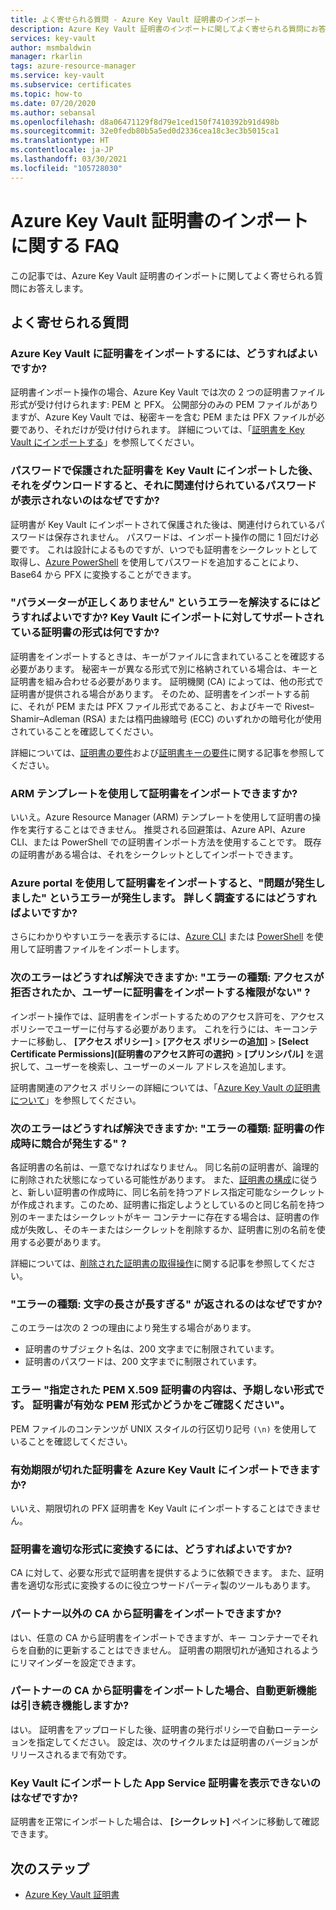 ```yaml
---
title: よく寄せられる質問 - Azure Key Vault 証明書のインポート
description: Azure Key Vault 証明書のインポートに関してよく寄せられる質問にお答えします。
services: key-vault
author: msmbaldwin
manager: rkarlin
tags: azure-resource-manager
ms.service: key-vault
ms.subservice: certificates
ms.topic: how-to
ms.date: 07/20/2020
ms.author: sebansal
ms.openlocfilehash: d8a06471129f8d79e1ced150f7410392b91d498b
ms.sourcegitcommit: 32e0fedb80b5a5ed0d2336cea18c3ec3b5015ca1
ms.translationtype: HT
ms.contentlocale: ja-JP
ms.lasthandoff: 03/30/2021
ms.locfileid: "105728030"
---
```

# <a name="importing-azure-key-vault-certificates-faq"></a>Azure Key Vault 証明書のインポートに関する FAQ

この記事では、Azure Key Vault 証明書のインポートに関してよく寄せられる質問にお答えします。

## <a name="frequently-asked-questions"></a>よく寄せられる質問

### <a name="how-can-i-import-a-certificate-in-azure-key-vault"></a>Azure Key Vault に証明書をインポートするには、どうすればよいですか?

証明書インポート操作の場合、Azure Key Vault では次の 2 つの証明書ファイル形式が受け付けられます: PEM と PFX。 公開部分のみの PEM ファイルがありますが、Azure Key Vault では、秘密キーを含む PEM または PFX ファイルが必要であり、それだけが受け付けられます。 詳細については、「[証明書を Key Vault にインポートする](./tutorial-import-certificate.md#import-a-certificate-to-key-vault)」を参照してください。

### <a name="after-i-import-a-password-protected-certificate-to-key-vault-and-then-download-it-why-cant-i-see-the-password-thats-associated-with-it"></a>パスワードで保護された証明書を Key Vault にインポートした後、それをダウンロードすると、それに関連付けられているパスワードが表示されないのはなぜですか?
     
証明書が Key Vault にインポートされて保護された後は、関連付けられているパスワードは保存されません。 パスワードは、インポート操作の間に 1 回だけ必要です。 これは設計によるものですが、いつでも証明書をシークレットとして取得し、[Azure PowerShell](https://social.technet.microsoft.com/wiki/contents/articles/37431.exporting-azure-app-service-certificates.aspx) を使用してパスワードを追加することにより、Base64 から PFX に変換することができます。

### <a name="how-can-i-resolve-a-bad-parameter-error-what-are-the-supported-certificate-formats-for-importing-to-key-vault"></a>"パラメーターが正しくありません" というエラーを解決するにはどうすればよいですか? Key Vault にインポートに対してサポートされている証明書の形式は何ですか?

証明書をインポートするときは、キーがファイルに含まれていることを確認する必要があります。 秘密キーが異なる形式で別に格納されている場合は、キーと証明書を組み合わせる必要があります。 証明機関 (CA) によっては、他の形式で証明書が提供される場合があります。 そのため、証明書をインポートする前に、それが PEM または PFX ファイル形式であること、およびキーで Rivest–Shamir–Adleman (RSA) または楕円曲線暗号 (ECC) のいずれかの暗号化が使用されていることを確認してください。 

詳細については、[証明書の要件](./certificate-scenarios.md#formats-of-import-we-support)および[証明書キーの要件](../keys/about-keys.md)に関する記事を参照してください。

###  <a name="can-i-import-a-certificate-by-using-an-arm-template"></a>ARM テンプレートを使用して証明書をインポートできますか?

いいえ。Azure Resource Manager (ARM) テンプレートを使用して証明書の操作を実行することはできません。 推奨される回避策は、Azure API、Azure CLI、または PowerShell での証明書インポート方法を使用することです。 既存の証明書がある場合は、それをシークレットとしてインポートできます。

### <a name="when-i-import-a-certificate-via-the-azure-portal-i-get-a-something-went-wrong-error-how-can-i-investigate-further"></a>Azure portal を使用して証明書をインポートすると、"問題が発生しました" というエラーが発生します。 詳しく調査するにはどうすればよいですか?
     
さらにわかりやすいエラーを表示するには、[Azure CLI](/cli/azure/keyvault/certificate#az-keyvault-certificate-import) または [PowerShell](/powershell/module/azurerm.keyvault/import-azurekeyvaultcertificate) を使用して証明書ファイルをインポートします。

### <a name="how-can-i-resolve-error-type-access-denied-or-user-is-unauthorized-to-import-certificate"></a>次のエラーはどうすれば解決できますか: "エラーの種類: アクセスが拒否されたか、ユーザーに証明書をインポートする権限がない" ?
    
インポート操作では、証明書をインポートするためのアクセス許可を、アクセス ポリシーでユーザーに付与する必要があります。 これを行うには、キーコンテナーに移動し、 **[アクセス ポリシー]**  >  **[アクセス ポリシーの追加]**  >  **[Select Certificate Permissions]\(証明書のアクセス許可の選択\)**  >  **[プリンシパル]** を選択して、ユーザーを検索し、ユーザーのメール アドレスを追加します。 

証明書関連のアクセス ポリシーの詳細については、「[Azure Key Vault の証明書について](./about-certificates.md#certificate-access-control)」を参照してください。


### <a name="how-can-i-resolve-error-type-conflict-when-creating-a-certificate"></a>次のエラーはどうすれば解決できますか: "エラーの種類: 証明書の作成時に競合が発生する" ?
    
各証明書の名前は、一意でなければなりません。 同じ名前の証明書が、論理的に削除された状態になっている可能性があります。 また、[証明書の構成](./about-certificates.md#composition-of-a-certificate)に従うと、新しい証明書の作成時に、同じ名前を持つアドレス指定可能なシークレットが作成されます。このため、証明書に指定しようとしているのと同じ名前を持つ別のキーまたはシークレットがキー コンテナーに存在する場合は、証明書の作成が失敗し、そのキーまたはシークレットを削除するか、証明書に別の名前を使用する必要があります。 

詳細については、[削除された証明書の取得操作](/rest/api/keyvault/getdeletedcertificate/getdeletedcertificate)に関する記事を参照してください。

### <a name="why-am-i-getting-error-type-char-length-is-too-long"></a>"エラーの種類: 文字の長さが長すぎる" が返されるのはなぜですか?
このエラーは次の 2 つの理由により発生する場合があります。    
* 証明書のサブジェクト名は、200 文字までに制限されています。
* 証明書のパスワードは、200 文字までに制限されています。


### <a name="error-the-specified-pem-x509-certificate-content-is-in-an-unexpected-format-please-check-if-certificate-is-in-valid-pem-format"></a>エラー "指定された PEM X.509 証明書の内容は、予期しない形式です。 証明書が有効な PEM 形式かどうかをご確認ください"。
PEM ファイルのコンテンツが UNIX スタイルの行区切り記号 `(\n)` を使用していることを確認してください。

### <a name="can-i-import-an-expired-certificate-to-azure-key-vault"></a>有効期限が切れた証明書を Azure Key Vault にインポートできますか?
    
いいえ、期限切れの PFX 証明書を Key Vault にインポートすることはできません。

### <a name="how-can-i-convert-my-certificate-to-the-proper-format"></a>証明書を適切な形式に変換するには、どうすればよいですか?

CA に対して、必要な形式で証明書を提供するように依頼できます。 また、証明書を適切な形式に変換するのに役立つサードパーティ製のツールもあります。

### <a name="can-i-import-certificates-from-non-partner-cas"></a>パートナー以外の CA から証明書をインポートできますか?
はい、任意の CA から証明書をインポートできますが、キー コンテナーでそれらを自動的に更新することはできません。 証明書の期限切れが通知されるようにリマインダーを設定できます。

### <a name="if-i-import-a-certificate-from-a-partner-ca-will-the-autorenewal-feature-still-work"></a>パートナーの CA から証明書をインポートした場合、自動更新機能は引き続き機能しますか?
はい。 証明書をアップロードした後、証明書の発行ポリシーで自動ローテーションを指定してください。 設定は、次のサイクルまたは証明書のバージョンがリリースされるまで有効です。

### <a name="why-cant-i-see-the-app-service-certificate-that-i-imported-to-key-vault"></a>Key Vault にインポートした App Service 証明書を表示できないのはなぜですか? 
証明書を正常にインポートした場合は、 **[シークレット]** ペインに移動して確認できます。


## <a name="next-steps"></a>次のステップ

- [Azure Key Vault 証明書](./about-certificates.md)
